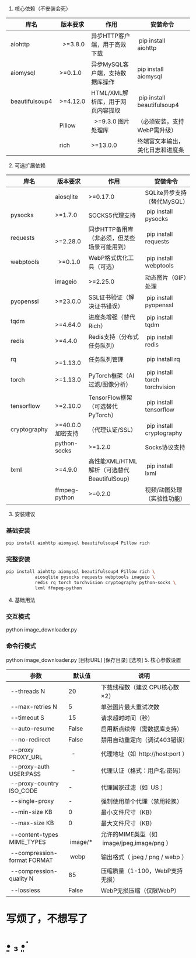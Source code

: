 1. 核心依赖（不安装会死）

|库名|	版本要求	|作用|	安装命令|
|-----|----------|---|----------|
| aiohttp| 	>=3.8.0	|异步HTTP客户端，用于高效下载	| pip install aiohttp 
| aiomysql |	>=0.1.0|	异步MySQL客户端，支持数据库操作	 |pip install aiomysql 
| beautifulsoup4 	|>=4.12.0|	HTML/XML解析库，用于网页内容提取|	 pip install beautifulsoup4 
 |Pillow| 	>=9.3.0	图片处理库|（必须安装，支持WebP需升级）|	 pip install Pillow 
 |rich |	>=13.0.0|	终端富文本输出，美化日志和进度条	| pip install rich

2. 可选扩展依赖

|库名	|版本要求	|作用|	安装命令|
|-----|--------|-----|---------|
 |aiosqlite 	|>=0.17.0	|SQLite异步支持（替代MySQL）|	 pip install aiosqlite |
| pysocks 	|>=1.7.0|	SOCKS5代理支持	| pip install pysocks |
| requests| 	>=2.28.0|	同步HTTP备用库（非必须，但某些场景可能用到）|	 pip install requests|
| webptools| 	>=0.1.0	|WebP格式优化工具（可选）	| pip install webptools |
 |imageio 	|>=2.25.0	|动态图片（GIF）处理|	 pip install imageio|
| pyopenssl 	|>=23.0.0|	SSL证书验证（解决证书错误）	| pip install pyopenssl |
| tqdm| 	>=4.64.0|	进度条增强（替代Rich）	| pip install tqdm|
| redis 	|>=4.4.0	|Redis支持（分布式任务队列）|	 pip install redis |
| rq| 	>=1.13.0	|任务队列管理	| pip install rq|
| torch |	>=1.13.0	|PyTorch框架（AI过滤/图像分析）|	 pip install torch torchvision |
| tensorflow |	>=2.10.0	|TensorFlow框架（可选替代PyTorch）|	 pip install tensorflow|
| cryptography 	|>=40.0.0	加密支持|（代理认证/SSL）	| pip install cryptography |
 |python-socks |	>=1.2.0	|Socks协议支持|	 pip install python-socks |
| lxml 	|>=4.9.0	|高性能XML/HTML解析（可选替代BeautifulSoup）|	 pip install lxml |
 |ffmpeg-python |	>=0.2.0	|视频/动图处理（实验性功能）	| pip install ffmpeg-python |

3. 安装建议
### 基础安装
```bash
pip install aiohttp aiomysql beautifulsoup4 Pillow rich
```
### 完整安装
```bash
pip install aiohttp aiomysql beautifulsoup4 Pillow rich \
           aiosqlite pysocks requests webptools imageio \
           redis rq torch torchvision cryptography python-socks \
           lxml ffmpeg-python
```
4. 基础用法
### 交互模式
python image_downloader.py
### 命令行模式
python image_downloader.py [目标URL] [保存目录] [选项]
5. 核心参数设置

|参数	|默认值	|说明|
|-----|-------|----|
| --threads N |	20|	下载线程数（建议 CPU核心数×2）|
| --max-retries N 	|5	|单张图片最大重试次数|
| --timeout S |	15	|请求超时时间（秒）|
| --auto-resume |	False|	启用断点续传（需数据库支持）|
| --no-redirect 	|False|	禁用自动重定向（调试403错误）|
| --proxy PROXY_URL| 	-	|代理地址（如  http://host:port ）|
| --proxy-auth USER:PASS| 	-	|代理认证（格式：用户名:密码）|
| --proxy-country ISO_CODE 	|-	|代理国家过滤（如  US ）|
| --single-proxy |	-	|强制使用单个代理（禁用轮换）|
| --min-size KB |	0|	最小文件尺寸（KB）|
| --max-size KB |	0	|最大文件尺寸（KB）|
| --content-types MIME_TYPES| 	 image/* 	|允许的MIME类型（如  image/jpeg,image/png ）|
| --compression-format FORMAT 	| webp |	输出格式（ jpeg / png / webp ）|
| --compression-quality N |	85|	压缩质量（1-100，WebP支持无损）|
| --lossless |	False|	WebP无损压缩（仅限WebP）|

# 写烦了，不想写了
# •͈ ₃ •͈ᐝ